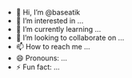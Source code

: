 - 👋 Hi, I’m @baseatik
- 👀 I’m interested in ...
- 🌱 I’m currently learning ...
- 💞️ I’m looking to collaborate on ...
- 📫 How to reach me ...
- 😄 Pronouns: ...
- ⚡ Fun fact: ...

<!---
baseatik/baseatik is a ✨ special ✨ repository because its `README.md` (this file) appears on your GitHub profile.
You can click the Preview link to take a look at your changes.
--->
